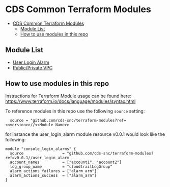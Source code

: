 
# CDS Common Terraform Modules

- [CDS Common Terraform Modules](#cds-common-terraform-modules)
  - [Module List](#module-list)
  - [How to use modules in this repo](#how-to-use-modules-in-this-repo)
## Module List
- [User Login Alarm](user_login_alarm)
- [Public/Private VPC](pub_priv_vpc)

## How to use modules in this repo

Instructions for Terraform Module usage can be found here: 
https://www.terraform.io/docs/language/modules/syntax.html

To reference modules in this repo use the following `source` setting:

```hcl
  source = "github.com/cds-snc/terraform-modules?ref=<<version>>//<<Module Name>>
```

for instance the user_login_alarm module resource v0.0.1 would look like the following:

```hcl
module "console_login_alarms" {
  source                 = "github.com/cds-snc/terraform-modules?ref=v0.0.1//user_login_alarm
  account_names          = ["account1", "account2"]
  log_group_name         = "cloudtrailLogGroup"
  alarm_actions_failures = ["alarm_arn"]
  alarm_actions_success  = ["alarm_arn"]
}
```